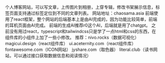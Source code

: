 个人博客网站，可以写文章，上传图片到相册，上穿专辑，修改书架展示信息，标签页面支持通过标签定位到不同的文章列表。
网站地址：chaosama.asia
前端使用了react框架，整个网站的后端基本上是由AI完成的，因为功能比较简单，前端的耳机页面由AI完成。
前端的生成AI推荐r0这个AI，后端就是用了chatgpt。
之前没有用过react，typescript和tailwindcss只是学了一点html和css的东西，在组件库的小组件上加了一些小修改。
推荐：nivo.rocks（数据可视化）
      magicui.design（react组件库）
      ui.aceternity.com（react组件库）
      fontawesome.com（ICON网站）
      jyshare.com（取色器）
      literal.club（读书网站，可以通过接口获取数据信息和阅读情况）
      

